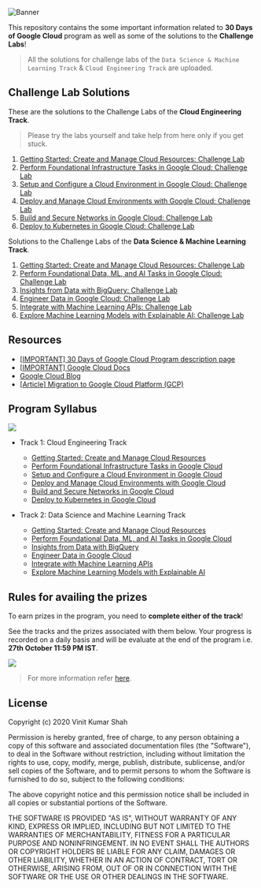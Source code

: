 ![Banner](https://github.com/Vinit-Kumar-Shah/30-Days-of-Google-Cloud/blob/main/assets/banner.png)

This repository contains the some important information related to **30 Days of Google Cloud** program as well as some of the solutions to the **Challenge Labs**!

> All the solutions for challenge labs of the `Data Science & Machine Learning Track` & `Cloud Engineering Track` are uploaded.

## Challenge Lab Solutions

These are the solutions to the Challenge Labs of the **Cloud Engineering Track**.

> Please try the labs yourself and take help from here only if you get stuck.

1. [Getting Started: Create and Manage Cloud Resources: Challenge Lab](https://github.com/Vinit-Kumar-Shah/30-Days-of-Google-Cloud/blob/master/Getting%20Started:%20Create%20and%20Manage%20Cloud%20Resources:%20Challenge%20Lab.md)
2. [Perform Foundational Infrastructure Tasks in Google Cloud: Challenge Lab](https://github.com/Vinit-Kumar-Shah/30-Days-of-Google-Cloud/blob/master/Perform%20Foundational%20Infrastructure%20Tasks%20in%20Google%20Cloud%20Challenge%20Lab.md)
3. [Setup and Configure a Cloud Environment in Google Cloud: Challenge Lab](https://github.com/Vinit-Kumar-Shah/30-Days-of-Google-Cloud/blob/master/Set%20up%20and%20Configure%20a%20Cloud%20Environment%20in%20Google%20Cloud:%20Challenge%20Lab.md)
4. [Deploy and Manage Cloud Environments with Google Cloud: Challenge Lab](https://github.com/Vinit-Kumar-Shah/30-Days-of-Google-Cloud/blob/master/Deploy%20and%20Manage%20Cloud%20Environments%20with%20Google%20Cloud:%20Challenge%20Lab.md)
5. [Build and Secure Networks in Google Cloud: Challenge Lab](https://github.com/Vinit-Kumar-Shah/30-Days-of-Google-Cloud/blob/master/Build%20and%20Secure%20Networks%20in%20Google%20Cloud:%20Challenge%20Lab.md)
6. [Deploy to Kubernetes in Google Cloud: Challenge Lab](https://github.com/Vinit-Kumar-Shah/30-Days-of-Google-Cloud/blob/master/Deploy%20to%20Kubernetes%20in%20Google%20Cloud:%20Challenge%20Lab.md)

Solutions to the Challenge Labs of the **Data Science & Machine Learning Track**.

1. [Getting Started: Create and Manage Cloud Resources: Challenge Lab](https://github.com/Vinit-Kumar-Shah/30-Days-of-Google-Cloud/blob/master/Getting%20Started:%20Create%20and%20Manage%20Cloud%20Resources:%20Challenge%20Lab.md)
2. [Perform Foundational Data, ML, and AI Tasks in Google Cloud: Challenge Lab](https://github.com/Vinit-Kumar-Shah/30-Days-of-Google-Cloud/blob/master/Perform%20Foundational%20Data%2C%20ML%2C%20and%20AI%20Tasks%20in%20Google%20Cloud:%20Challenge%20Lab.md)
3. [Insights from Data with BigQuery: Challenge Lab](https://github.com/Vinit-Kumar-Shah/30-Days-of-Google-Cloud/blob/master/Insights%20from%20Data%20with%20BigQuery:%20Challenge%20Lab.md)
4. [Engineer Data in Google Cloud: Challenge Lab](https://github.com/Vinit-Kumar-Shah/30-Days-of-Google-Cloud/blob/master/Engineer%20Data%20in%20Google%20Cloud:%20Challenge%20Lab.md)
5. [Integrate with Machine Learning APIs: Challenge Lab](https://github.com/Vinit-Kumar-Shah/30-Days-of-Google-Cloud/blob/master/Integrate%20with%20Machine%20Learning%20APIs:%20Challenge%20Lab.md)
6. [Explore Machine Learning Models with Explainable AI: Challenge Lab](https://github.com/Vinit-Kumar-Shah/30-Days-of-Google-Cloud/blob/master/Explore%20Machine%20Learning%20Models%20with%20Explainable%20AI:%20Challenge%20Lab.md)

## Resources

* [[IMPORTANT] 30 Days of Google Cloud Program description page](https://events.withgoogle.com/30daysofgooglecloud/)
* [[IMPORTANT] Google Cloud Docs](https://cloud.google.com/docs)
* [Google Cloud Blog](https://cloud.google.com/blog/)
* [[Article] Migration to Google Cloud Platform (GCP)](https://blog.hike.in/migration-to-google-cloud-platform-gcp-17c397e564b8)

## Program Syllabus

![](https://github.com/Vinit-Kumar-Shah/30-Days-of-Google-Cloud/blob/main/assets/badges.png)

* Track 1: Cloud Engineering Track

  * [Getting Started: Create and Manage Cloud Resources](https://google.qwiklabs.com/quests/120) 
  * [Perform Foundational Infrastructure Tasks in Google Cloud](https://google.qwiklabs.com/quests/118)
  * [Setup and Configure a Cloud Environment in Google Cloud](https://google.qwiklabs.com/quests/119?utm_source=google&utm_medium=lp&utm_campaign=gcpskills)
  * [Deploy and Manage Cloud Environments with Google Cloud](https://google.qwiklabs.com/quests/121?utm_source=google&utm_medium=lp&utm_campaign=gcpskills)
  * [Build and Secure Networks in Google Cloud](https://google.qwiklabs.com/quests/128?utm_source=google&utm_medium=lp&utm_campaign=gcpskills)
  * [Deploy to Kubernetes in Google Cloud](https://google.qwiklabs.com/quests/116?utm_source=google&utm_medium=lp&utm_campaign=gcpskills)

* Track 2: Data Science and Machine Learning Track
  * [Getting Started: Create and Manage Cloud Resources](https://google.qwiklabs.com/quests/120) 
  * [Perform Foundational Data, ML, and AI Tasks in Google Cloud](https://google.qwiklabs.com/quests/117?utm_source=google&utm_medium=lp&utm_campaign=gcpskills)
  * [Insights from Data with BigQuery](https://google.qwiklabs.com/quests/123)
  * [Engineer Data in Google Cloud](https://google.qwiklabs.com/quests/132)
  * [Integrate with Machine Learning APIs](https://google.qwiklabs.com/quests/136?utm_source=google&utm_medium=lp&utm_campaign=gcpskills)
  * [Explore Machine Learning Models with Explainable AI](https://google.qwiklabs.com/quests/126?utm_source=google&utm_medium=lp&utm_campaign=gcpskills)

## Rules for availing the prizes

To earn prizes in the program, you need to **complete either of the track**!

See the tracks and the prizes associated with them below. Your progress is recorded on a daily basis and will be evaluate at the end of the program i.e. **27th October 11:59 PM IST**.

![](https://github.com/Vinit-Kumar-Shah/30-Days-of-Google-Cloud/blob/main/assets/prizes_table.png)

> For more information refer [here](https://events.withgoogle.com/30daysofgooglecloud/prize-rules/#content).

## License

Copyright (c) 2020 Vinit Kumar Shah

Permission is hereby granted, free of charge, to any person obtaining a copy
of this software and associated documentation files (the "Software"), to deal
in the Software without restriction, including without limitation the rights
to use, copy, modify, merge, publish, distribute, sublicense, and/or sell
copies of the Software, and to permit persons to whom the Software is
furnished to do so, subject to the following conditions:

The above copyright notice and this permission notice shall be included in all
copies or substantial portions of the Software.

THE SOFTWARE IS PROVIDED "AS IS", WITHOUT WARRANTY OF ANY KIND, EXPRESS OR
IMPLIED, INCLUDING BUT NOT LIMITED TO THE WARRANTIES OF MERCHANTABILITY,
FITNESS FOR A PARTICULAR PURPOSE AND NONINFRINGEMENT. IN NO EVENT SHALL THE
AUTHORS OR COPYRIGHT HOLDERS BE LIABLE FOR ANY CLAIM, DAMAGES OR OTHER
LIABILITY, WHETHER IN AN ACTION OF CONTRACT, TORT OR OTHERWISE, ARISING FROM,
OUT OF OR IN CONNECTION WITH THE SOFTWARE OR THE USE OR OTHER DEALINGS IN THE
SOFTWARE.